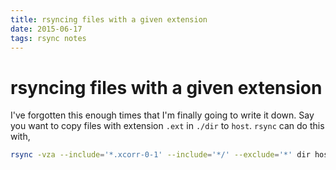 ```yaml
---
title: rsyncing files with a given extension
date: 2015-06-17
tags: rsync notes
---
```

# rsyncing files with a given extension

I've forgotten this enough times that I'm finally going to write it down. Say
you want to copy files with extension `.ext` in `./dir` to `host`. `rsync` can
do this with,

```bash
rsync -vza --include='*.xcorr-0-1' --include='*/' --exclude='*' dir host:dir
```

